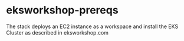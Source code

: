 # eksworkshop-prereqs
The stack deploys an EC2 instance as a workspace and install the EKS Cluster as described in eksworkshop.com

